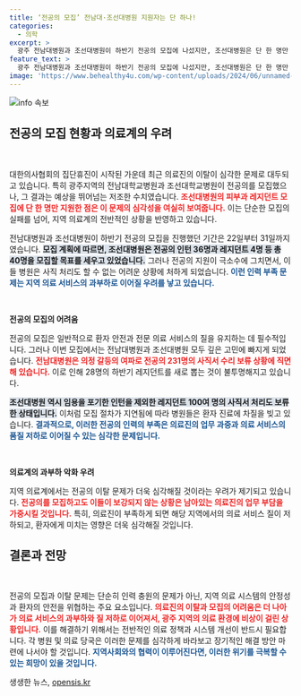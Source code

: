 ```yaml
---
title: ‘전공의 모집’ 전남대·조선대병원 지원자는 단 하나!
categories:
  - 의학
excerpt: >
  광주 전남대병원과 조선대병원이 하반기 전공의 모집에 나섰지만, 조선대병원은 단 한 명만 지원했습니다. 의료진 이탈로 인한 지역 의료 과부하가 심화될 우려가 커지고 있습니다.
feature_text: >
  광주 전남대병원과 조선대병원이 하반기 전공의 모집에 나섰지만, 조선대병원은 단 한 명만 지원했습니다. 의료진 이탈로 인한 지역 의료 과부하가 심화될 우려가 커지고 있습니다.
image: 'https://www.behealthy4u.com/wp-content/uploads/2024/06/unnamed-file.png'
---
```


<p><img src="https://www.behealthy4u.com/wp-content/uploads/2024/06/unnamed-file.png" alt="info 속보" /></p>

<h2 data-ke-size="size26">전공의 모집 현황과 의료계의 우려</h2>

<p data-ke-size="size16">&nbsp;</p>

<p>대한의사협회의 집단휴진이 시작된 가운데 최근 의료진의 이탈이 심각한 문제로 대두되고 있습니다. 특히 광주지역의 전남대학교병원과 조선대학교병원이 전공의를 모집했으나, 그 결과는 예상을 뛰어넘는 저조한 수치였습니다. <b><span style="color: #ee2323;">조선대병원의 피부과 레지던트 모집에 단 한 명만 지원한 점은 이 문제의 심각성을 여실히 보여줍니다.</span></b> 이는 단순한 모집의 실패를 넘어, 지역 의료계의 전반적인 상황을 반영하고 있습니다.</p>

<p>전남대병원과 조선대병원이 하반기 전공의 모집을 진행했던 기간은 22일부터 31일까지였습니다. <b><span style="background-color: #21538527;">모집 계획에 따르면, 조선대병원은 전공의 인턴 36명과 레지던트 4명 등 총 40명을 모집할 목표를 세우고 있었습니다.</span></b> 그러나 전공의 지원이 극소수에 그치면서, 이들 병원은 사직 처리도 할 수 없는 어려운 상황에 처하게 되었습니다. <b><span style="color: #1a5490;">이런 인력 부족 문제는 지역 의료 서비스의 과부하로 이어질 우려를 낳고 있습니다.</span></b></p>

<p data-ke-size="size16">&nbsp;</p>

<p><b>전공의 모집의 어려움</b> </p>

<p>전공의 모집은 일반적으로 환자 안전과 전문 의료 서비스의 질을 유지하는 데 필수적입니다. 그러나 이번 모집에서는 전남대병원과 조선대병원 모두 깊은 고민에 빠지게 되었습니다. <b><span style="color: #ee2323;">전남대병원은 의정 갈등의 여파로 전공의 231명의 사직서 수리 보류 상황에 직면해 있습니다.</span></b> 이로 인해 28명의 하반기 레지던트를 새로 뽑는 것이 불투명해지고 있습니다.</p>

<p><b><span style="background-color: #21538527;">조선대병원 역시 임용을 포기한 인턴을 제외한 레지던트 100여 명의 사직서 처리도 보류한 상태입니다.</span></b> 이처럼 모집 절차가 지연됨에 따라 병원들은 환자 진료에 차질을 빚고 있습니다. <b><span style="color: #1a5490;">결과적으로, 이러한 전공의 인력의 부족은 의료진의 업무 과중과 의료 서비스의 품질 저하로 이어질 수 있는 심각한 문제입니다.</span></b></p>

<p data-ke-size="size16">&nbsp;</p>

<p><b>의료계의 과부하 악화 우려</b> </p>

<p>지역 의료계에서는 전공의 이탈 문제가 더욱 심각해질 것이라는 우려가 제기되고 있습니다. <b><span style="color: #ee2323;">전공의를 모집하고도 이들이 보강되지 않는 상황은 남아있는 의료진의 업무 부담을 가중시킬 것입니다.</span></b> 특히, 의료진이 부족하게 되면 해당 지역에서의 의료 서비스 질이 저하되고, 환자에게 미치는 영향은 더욱 심각해질 것입니다.</p>

<h2 data-ke-size="size26">결론과 전망</h2>

<p data-ke-size="size16">&nbsp;</p>

<p>전공의 모집과 이탈 문제는 단순히 인력 충원의 문제가 아닌, 지역 의료 시스템의 안정성과 환자의 안전을 위협하는 주요 요소입니다. <b><span style="color: #ee2323;">의료진의 이탈과 모집의 어려움은 더 나아가 의료 서비스의 과부하와 질 저하로 이어져서, 광주 지역의 의료 환경에 비상이 걸린 상황입니다.</span></b> 이를 해결하기 위해서는 전반적인 의료 정책과 시스템 개선이 반드시 필요합니다. 각 병원 및 의료 당국은 이러한 문제를 심각하게 바라보고 장기적인 해결 방안 마련에 나서야 할 것입니다. <b><span style="color: #1a5490;">지역사회와의 협력이 이루어진다면, 이러한 위기를 극복할 수 있는 희망이 있을 것입니다.</span></b></p>
생생한 뉴스, <a href="https://opensis.kr" rel="dofollow">opensis.kr</a>


